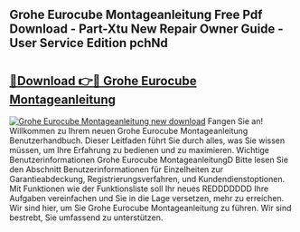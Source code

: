 ## Grohe Eurocube Montageanleitung Free Pdf Download - Part-Xtu New Repair Owner Guide - User Service Edition pchNd

# <h2><a href="http://df74ke.blite.top/?on=Grohe+Eurocube+Montageanleitung">🔗Download 👉🔴 Grohe Eurocube Montageanleitung</a></h2>

[![Grohe Eurocube Montageanleitung new download](https://i.imgur.com/lujVjoI.png)](http://df74ke.blite.top/?on=Grohe+Eurocube+Montageanleitung)
Fangen Sie an! Willkommen zu Ihrem neuen Grohe Eurocube Montageanleitung Benutzerhandbuch. Dieser Leitfaden führt Sie durch alles, was Sie wissen müssen, um Ihre Erfahrung zu bedienen und zu maximieren. Wichtige Benutzerinformationen Grohe Eurocube MontageanleitungD Bitte lesen Sie den Abschnitt Benutzerinformationen für Einzelheiten zur Garantieabdeckung, Registrierungsverfahren, und Kundendienstoptionen. Mit Funktionen wie der Funktionsliste soll Ihr neues REDDDDDDD Ihre Aufgaben vereinfachen und Sie in die Lage versetzen, mehr zu erreichen. Wir sind hier, um Sie Grohe Eurocube Montageanleitung zu führen. Wir sind bestrebt, Sie umfassend zu unterstützen.
